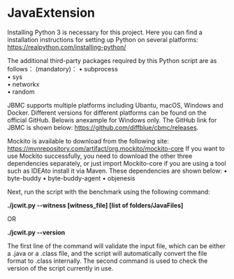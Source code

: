 # JavaExtension

Installing Python 3 is necessary for this project. Here you can find a installation instructions for setting up Python on several platforms:
https://realpython.com/installing-python/

The additional third-party packages required by this Python script are as follows：
(mandatory)：
• subprocess<br>
• sys<br>
• networkx<br>
• random

JBMC supports multiple platforms including Ubantu, macOS, Windows and Docker. Different versions for different platforms can be found on the official GitHub. Belowis anexample for Windows only. The GitHub link for JBMC is shown below:
https://github.com/diffblue/cbmc/releases.

Mockito is available to download from the following site:
https://mvnrepository.com/artifact/org.mockito/mockito-core
If you want to use Mockito successfully, you need to download the other three
dependencies separately, or just import Mockito-core if you are using a tool such as IDEAto install it via Maven. These dependencies are shown below: 
• byte-buddy
• byte-buddy-agent
• objenesis

Next, run the script with the benchmark using the following command:

**./jcwit.py --witness [witness_file] [list of folders/JavaFiles]**

OR

**./jcwit.py --version**

The first line of the command will validate the input file, which can be either a .java or a .class file, and the script will automatically convert the file format to .class internally. 
The second command is used to check the version of the script currently in use.
